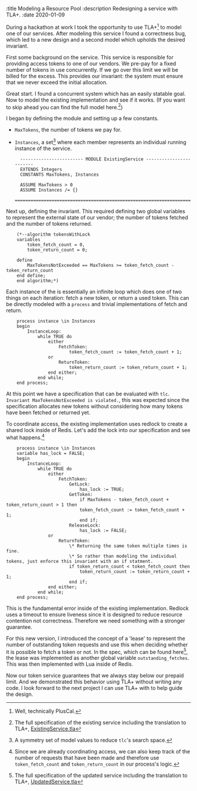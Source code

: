 :title Modeling a Resource Pool
:description Redesigning a service with TLA+.
:date 2020-01-09

During a hackathon at work I took the opportunity to use TLA+[^1] to model one of our services.
After modeling this service I found a correctness bug, which led to a new design and a second model which upholds the desired invariant.

First some background on the service.
This service is responsible for providing access tokens to one of our vendors.
We pre-pay for a fixed number of tokens in use concurrently.
If we go over this limit we will be billed for the excess.
This provides our invariant: the system must ensure that we never exceed the initial allocation.

Great start.
I found a concurrent system which has an easily statable goal.
Now to model the existing implementation and see if it works.
(If you want to skip ahead you can find the full model here.[^2])

I began by defining the module and setting up a few constants.

- `MaxTokens`, the number of tokens we pay for.
- `Instances`, a set[^3] where each member represents an individual running instance of the service.

        ------------------------ MODULE ExistingService ------------------------
        EXTENDS Integers
        CONSTANTS MaxTokens, Instances

        ASSUME MaxTokens > 0
        ASSUME Instances /= {}
        ========================================================================

Next up, defining the invariant.
This required defining two global variables to represent the external state of our vendor; the number of tokens fetched and the number of tokens returned.

        (*--algorithm tokensWithLock
        variables
            token_fetch_count = 0,
            token_return_count = 0;

        define
            MaxTokensNotExceeded == MaxTokens >= token_fetch_count - token_return_count
        end define;
        end algorithm;*)

Each instance of the is essentially an infinite loop which does one of two things on each iteration: fetch a new token, or return a used token.
This can be directly modeled with a `process` and trivial implementations of fetch and return.

        process instance \in Instances
        begin
            InstanceLoop:
                while TRUE do
                    either
                        FetchToken:
                            token_fetch_count := token_fetch_count + 1;
                    or
                        ReturnToken:
                            token_return_count := token_return_count + 1;
                    end either;
                end while;
        end process;

At this point we have a specification that can be evaluated with `tlc`.
`Invariant MaxTokensNotExceeded is violated.`, this was expected since the specification allocates new tokens without considering how many tokens have been fetched or returned yet.

To coordinate access, the existing implementation uses redlock to create a shared lock inside of Redis.
Let's add the lock into our specification and see what happens.[^4]

        process instance \in Instances
        variable has_lock = FALSE;
        begin
            InstanceLoop:
                while TRUE do
                    either
                        FetchToken:
                            GetLock:
                                has_lock := TRUE;
                            GetToken:
                                if MaxTokens - token_fetch_count + token_return_count > 1 then
                                token_fetch_count := token_fetch_count + 1;
                                end if;
                            ReleaseLock:
                                has_lock := FALSE;
                    or
                        ReturnToken:
                            \* Returning the same token multiple times is fine.
                            \* So rather than modeling the individual tokens, just enforce this invariant with an if statment.
                            if token_return_count < token_fetch_count then
                                token_return_count := token_return_count + 1;
                            end if;
                    end either;
                end while;
        end process;

This is the fundamental error inside of the existing implementation.
Redlock uses a timeout to ensure liveness since it is designed to reduce resource contention not correctness.
Therefore we need something with a stronger guarantee.

For this new version, I introduced the concept of a 'lease' to represent the number of outstanding token requests and use this when deciding whether it is possible to fetch a token or not.
In the spec, which can be found here[^5], the lease was implemented as another global variable `outstanding_fetches`.
This was then implemented with Lua inside of Redis.

Now our token service guarantees that we always stay below our prepaid limit.
And we demonstrated this behavior using TLA+ without writing any code.
I look forward to the next project I can use TLA+ with to help guide the design.

[^1]: Well, technically PlusCal.
[^2]: The full specification of the existing service including the translation to TLA+, [ExistingService.tla](https://rampantmonkey.com/2020/01/modeling-a-resource-pool/ExistingService.tla)
[^3]: A symmetry set of model values to reduce `tlc`'s search space.
[^4]: Since we are already coordinating access, we can also keep track of the number of requests that have been made and therefore use `token_fetch_count` and `token_return_count` in our process's logic.
[^5]: The full specification of the updated service including the translation to TLA+, [UpdatedService.tla](https://rampantmonkey.com/2020/01/modeling-a-resource-pool/UpdatedService.tla)
